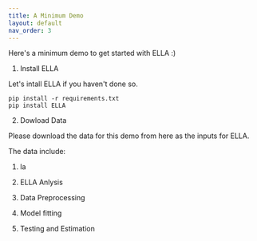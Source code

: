 ```yaml
---
title: A Minimum Demo
layout: default
nav_order: 3
---
```


Here's a minimum demo to get started with ELLA :)

1. Install ELLA
	
Let's intall ELLA if you haven't done so.

```
pip install -r requirements.txt
pip install ELLA
```

2. Dowload Data

Please download the data for this demo from here as the inputs for ELLA. 

The data include:
1. la
  
3. ELLA Anlysis
1. Data Preprocessing
2. Model fitting
3. Testing and Estimation



